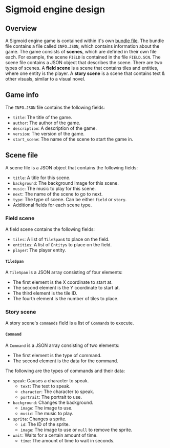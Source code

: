 # Sigmoid engine design

## Overview

A Sigmoid engine game is contained within it's own [bundle file]. The bundle
file contains a file called `INFO.JSON`, which contains information about
the game. The game consists of **scenes**, which are defined in their own file
each. For example, the scene `FIELD` is contained in the file `FIELD.SCN`. The
scene file contains a JSON object that describes the scene. There are two types
of scenes. A **field scene** is a scene that contains tiles and entities, where
one entity is the player. A **story scene** is a scene that contains text &
other visuals, similar to a visual novel.

## Game info

The `INFO.JSON` file contains the following fields:

* `title`: The title of the game.
* `author`: The author of the game.
* `description`: A description of the game.
* `version`: The version of the game.
* `start_scene`: The name of the scene to start the game in.

## Scene file

A scene file is a JSON object that contains the following fields:

* `title`: A title for this scene.
* `background`: The background image for this scene.
* `music`: The music to play for this scene.
* `next`: The name of the scene to go to next.
* `type`: The type of scene. Can be either `field` or `story`.
* Additional fields for each scene type.

### Field scene

A field scene contains the following fields:

* `tiles`: A list of `TileSpan`s to place on the field.
* `entities`: A list of `Entity`s to place on the field.
* `player`: The player entity.

#### `TileSpan`

A `TileSpan` is a JSON array consisting of four elements:

* The first element is the X coordinate to start at.
* The second element is the Y coordinate to start at.
* The third element is the tile ID.
* The fourth element is the number of tiles to place.

### Story scene

A story scene's `commands` field is a list of `Command`s to execute.

#### `Command`

A `Command` is a JSON array consisting of two elements:

* The first element is the type of command.
* The second element is the data for the command.

The following are the types of commands and their data:

* `speak`: Causes a character to speak.
  - `text`: The text to speak.
  - `character`: The character to speak.
  - `portrait`: The portrait to use.
* `background`: Changes the background.
  - `image`: The image to use.
  - `music`: The music to play.
* `sprite`: Changes a sprite.
  - `id`: The ID of the sprite.
  - `image`: The image to use or `null` to remove the sprite.
* `wait`: Waits for a certain amount of time.
  - `time`: The amount of time to wait in seconds.

[bundle file]: https://qeaml.github.io/nwge-docs/BUNDLE